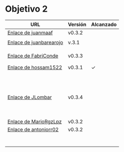 # Objetivo 2


| URL                                                                           | Versión | Alcanzado |
|-------------------------------------------------------------------------------|---------|-----------|
| [Enlace de juanmaaf](https://github.com/juanmaaf/MoneyController/pull/13)     | v0.3.2  |           |
| <!-- Enlace de giorgiogiovanni -->                                            |         |           |
| [Enlace de juanbarearojo](https://github.com/juanbarearojo/privateChef/pull/21)| v.3.1  |           |
| <!-- Enlace de sweetiepitie -->                                               |         |           |
| <!-- Enlace de jacarmona364 -->                                               |         |           |
| <!-- Enlace de lmchaves -->                                                   |         |           |
| [Enlace de FabriConde](https://github.com/FabriConde/CLIMB-VR/pull/14)        | v0.3.3  |           |
| <!-- Enlace de FerniCuesta -->                                                |         |           |
| <!-- Enlace de adiazcencillo -->                                              |         |           |
| [Enlace de hossam1522](https://github.com/hossam1522/ModaTrack/pull/17)       | v0.3.1  | ✓         |
| <!-- Enlace de clara99gf -->                                                  |         |           |
| <!-- Enlace de Antoniogm03 -->                                                |         |           |
| <!-- Enlace de SantiGarvin -->                                                |         |           |
| <!-- Enlace de evaanngiil -->                                                 |         |           |
| <!-- Enlace de blancagiron -->                                                |         |           |
| <!-- Enlace de GaelGoncalba -->                                               |         |           |
| <!-- Enlace de abbonno -->                                                    |         |           |
| <!-- Enlace de oscargr-ugr -->                                                |         |           |
| <!-- Enlace de davidgutierrezperez -->                                        |         |           |
| <!-- Enlace de MatteoImbrosciano -->                                          |         |           |
| <!-- Enlace de Katakuri00 -->                                                 |         |           |
| <!-- Enlace de MCL-2024 -->                                                   |         |           |
| [Enlace de JLombar](https://github.com/JLombar/HorariosAutomatricula/pull/15) | v0.3.4  |           |
| <!-- Enlace de joselopez10014 -->                                             |         |           |
| <!-- Enlace de mmnuria -->                                                    |         |           |
| <!-- Enlace de M S C -->                                                      |         |           |
| <!-- Enlace de javiernavacapa -->                                             |         |           |
| <!-- Enlace de Carlosmapego8 -->                                              |         |           |
| <!-- Enlace de Mario25402 -->                                                 |         |           |
| <!-- Enlace de Pablorc7 -->                                                   |         |           |
| <!-- Enlace de mrh117 -->                                                     |         |           |
| <!-- Enlace de LuRDR -->                                                      |         |           |
| [Enlace de MarioRgzLpz](https://github.com/MarioRgzLpz/ArbitrageBets/pull/18) | v0.3.2  |           |
| [Enlace de antoniorr02](https://github.com/antoniorr02/MenuConsulter/pull/15) | v0.3.2  |           |
| <!-- Enlace de alvarorcs2002 -->                                              |         |           |
| <!-- Enlace de eigenric -->                                                   |         |           |
| <!-- Enlace de enger2003 -->                                                  |         |           |
| <!-- Enlace de wickeet -->                                                    |         |           |
| <!-- Enlace de ChinChainis -->                                                |         |           |
| <!-- Enlace de anavaln -->                                                    |         |           |
| <!-- Enlace de pablotl0 -->                                                   |         |           |
